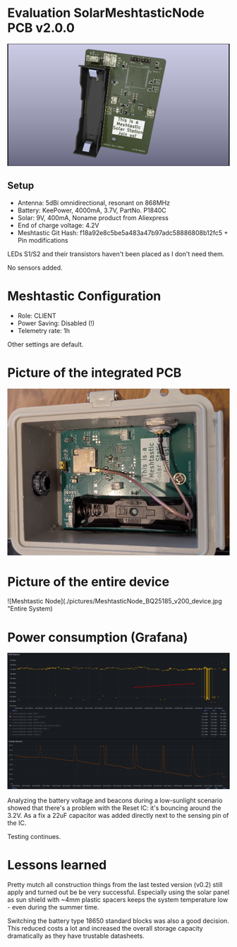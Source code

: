 # Evaluation SolarMeshtasticNode PCB v2.0.0

![Meshtastic Node](./pictures/MeshtasticNode_BQ25185_v200.jpg "The DUT")

## Setup

- Antenna: 5dBi omnidirectional, resonant on 868MHz
- Battery: KeePower, 4000mA, 3.7V, PartNo.  P1840C
- Solar: 9V, 400mA, Noname product from Aliexpress
- End of charge voltage: 4.2V
- Meshtastic Git Hash: f18a92e8c5be5a483a47b97adc58886808b12fc5 + Pin modifications 


LEDs S1/S2 and their transistors haven't been placed as I don't need them.

No sensors added.

# Meshtastic Configuration

- Role: CLIENT
- Power Saving: Disabled  (!)
- Telemetry rate: 1h

Other settings are default.

# Picture of the integrated PCB

![Meshtastic Node](./pictures/MeshtasticNode_BQ25185_v200_pcb.jpg "PCB in the box")


# Picture of the entire device

![Meshtastic Node](./pictures/MeshtasticNode_BQ25185_v200_device.jpg "Entire System)

# Power consumption (Grafana)

![Meshtastic Node](./pictures/MeshtasticNode_BQ25185_v200_voltage.png "Voltage Plot")

Analyzing the battery voltage and beacons during a low-sunlight scenario showed that there's a problem with the Reset IC: it's bouncing around the 3.2V.  As a fix  a 22uF capacitor was added directly next to the  sensing pin of the IC.

Testing continues.

# Lessons learned

Pretty mutch all construction things from the last tested version (v0.2) still apply and turned out be be very successful. Especially using the solar panel as sun shield with ~4mm plastic spacers keeps the system temperature low - even during the summer time.

Switching the battery type 18650 standard blocks was also a good decision. This reduced costs a lot and increased the overall storage capacity dramatically as they have trustable datasheets.

 